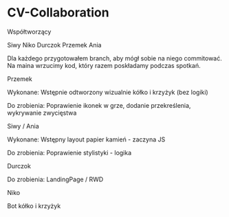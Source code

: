 # CV-Collaboration

Współtworzący

Siwy
Niko
Durczok
Przemek
Ania

Dla każdego przygotowałem branch, aby mógł sobie na niego commitować. Na maina wrzucimy kod, który razem poskładamy podczas spotkań.

Przemek

Wykonane:
Wstępnie odtworzony wizualnie kółko i krzyżyk (bez logiki)

<!-- tictactoeprz.netlify.app -->

Do zrobienia:
Poprawienie ikonek w grze, dodanie przekreślenia, wykrywanie zwycięstwa

Siwy / Ania

Wykonane:
Wstępny layout papier kamień - zaczyna JS

Do zrobienia:
Poprawienie stylistyki - logika

Durczok

Do zrobienia:
LandingPage / RWD

Niko

Bot kółko i krzyżyk
